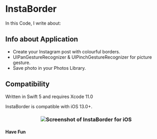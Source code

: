 # InstaBorder

In this Code, I write about:

## Info about Application 

- Create your Instagram post with colourful borders.
- UIPanGestureRecognizer & UIPinchGestureRecognizer for picture gesture.
- Save photo in your Photos Library.

## Compatibility

Written in Swift 5 and requires Xcode 11.0

InstaBorder is compatible with iOS 13.0+.

<h3 align="center">
<img src="Border.gif" alt="Screenshot of InstaBorder for iOS"/>
</h3>

#### Have Fun

